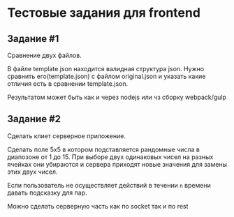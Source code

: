 # Тестовые задания для frontend

## Задание #1

Сравнение двух файлов.

В файле template.json находится валидная структура json. Нужно сравнить его(template.json) c
файлом original.json и указать какие отличия есть в сравнении template.json.

Результатом может быть как и через nodejs или чз сборку webpack/gulp


## Задание #2

Сделать клиет серверное приложение.

Сделать поле 5х5 в котором подставляется рандомные числа в диапозоне от 1 до 15.
При выборе двух одинаковых чисел на разных ячейках они убираются и сервера приходят новые значения для
замены этих двух чисел.

Если пользователь не осуществляет действий в течении `n` времени давать подсказку для пар.

Можно сделать серверную часть как по socket так и по rest

